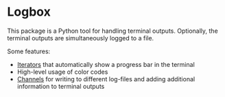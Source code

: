 # Logbox

This package is a Python tool for handling terminal outputs.
Optionally, the terminal outputs are simultaneously logged to a file.

Some features:
* [Iterators](docs/Iterators.md) that automatically show a progress bar in the terminal
* High-level usage of color codes
* [Channels](docs/Channels.md) for writing to different log-files and adding additional information to terminal outputs